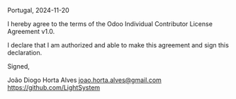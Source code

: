Portugal, 2024-11-20

I hereby agree to the terms of the Odoo Individual Contributor License
Agreement v1.0.

I declare that I am authorized and able to make this agreement and sign this
declaration.

Signed,

João Diogo Horta Alves joao.horta.alves@gmail.com https://github.com/LightSystem